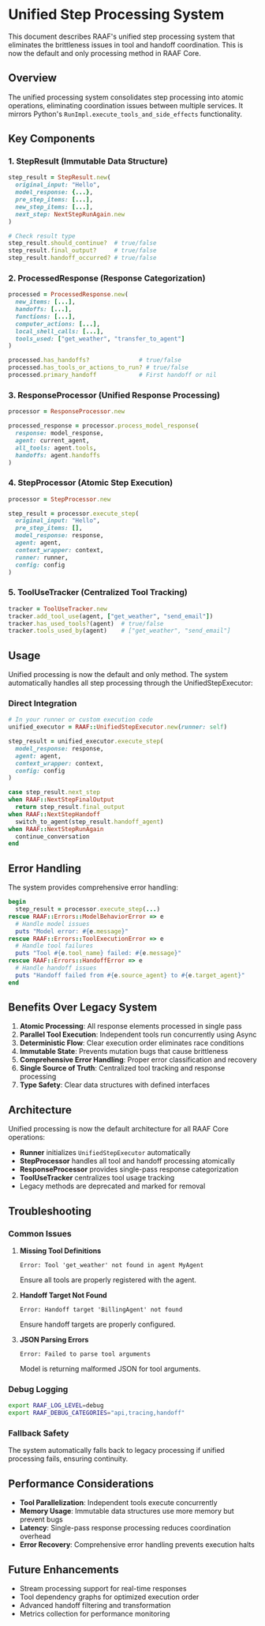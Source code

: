 # Unified Step Processing System

This document describes RAAF's unified step processing system that eliminates the brittleness issues in tool and handoff coordination. This is now the default and only processing method in RAAF Core.

## Overview

The unified processing system consolidates step processing into atomic operations, eliminating coordination issues between multiple services. It mirrors Python's `RunImpl.execute_tools_and_side_effects` functionality.

## Key Components

### 1. StepResult (Immutable Data Structure)
```ruby
step_result = StepResult.new(
  original_input: "Hello",
  model_response: {...},
  pre_step_items: [...],
  new_step_items: [...],
  next_step: NextStepRunAgain.new
)

# Check result type
step_result.should_continue?  # true/false
step_result.final_output?     # true/false  
step_result.handoff_occurred? # true/false
```

### 2. ProcessedResponse (Response Categorization)
```ruby
processed = ProcessedResponse.new(
  new_items: [...],
  handoffs: [...],
  functions: [...],
  computer_actions: [...],
  local_shell_calls: [...],
  tools_used: ["get_weather", "transfer_to_agent"]
)

processed.has_handoffs?              # true/false
processed.has_tools_or_actions_to_run? # true/false
processed.primary_handoff            # First handoff or nil
```

### 3. ResponseProcessor (Unified Response Processing)
```ruby
processor = ResponseProcessor.new

processed_response = processor.process_model_response(
  response: model_response,
  agent: current_agent,
  all_tools: agent.tools,
  handoffs: agent.handoffs
)
```

### 4. StepProcessor (Atomic Step Execution)
```ruby
processor = StepProcessor.new

step_result = processor.execute_step(
  original_input: "Hello",
  pre_step_items: [],
  model_response: response,
  agent: agent,
  context_wrapper: context,
  runner: runner,
  config: config
)
```

### 5. ToolUseTracker (Centralized Tool Tracking)
```ruby
tracker = ToolUseTracker.new
tracker.add_tool_use(agent, ["get_weather", "send_email"])
tracker.has_used_tools?(agent)  # true/false
tracker.tools_used_by(agent)    # ["get_weather", "send_email"]
```

## Usage

Unified processing is now the default and only method. The system automatically handles all step processing through the UnifiedStepExecutor:

### Direct Integration
```ruby
# In your runner or custom execution code
unified_executor = RAAF::UnifiedStepExecutor.new(runner: self)

step_result = unified_executor.execute_step(
  model_response: response,
  agent: agent,
  context_wrapper: context,
  config: config
)

case step_result.next_step
when RAAF::NextStepFinalOutput
  return step_result.final_output
when RAAF::NextStepHandoff  
  switch_to_agent(step_result.handoff_agent)
when RAAF::NextStepRunAgain
  continue_conversation
end
```

## Error Handling

The system provides comprehensive error handling:

```ruby
begin
  step_result = processor.execute_step(...)
rescue RAAF::Errors::ModelBehaviorError => e
  # Handle model issues
  puts "Model error: #{e.message}"
rescue RAAF::Errors::ToolExecutionError => e
  # Handle tool failures
  puts "Tool #{e.tool_name} failed: #{e.message}"
rescue RAAF::Errors::HandoffError => e
  # Handle handoff issues
  puts "Handoff failed from #{e.source_agent} to #{e.target_agent}"
end
```

## Benefits Over Legacy System

1. **Atomic Processing**: All response elements processed in single pass
2. **Parallel Tool Execution**: Independent tools run concurrently using Async
3. **Deterministic Flow**: Clear execution order eliminates race conditions
4. **Immutable State**: Prevents mutation bugs that cause brittleness
5. **Comprehensive Error Handling**: Proper error classification and recovery
6. **Single Source of Truth**: Centralized tool tracking and response processing
7. **Type Safety**: Clear data structures with defined interfaces

## Architecture

Unified processing is now the default architecture for all RAAF Core operations:

- **Runner** initializes `UnifiedStepExecutor` automatically
- **StepProcessor** handles all tool and handoff processing atomically  
- **ResponseProcessor** provides single-pass response categorization
- **ToolUseTracker** centralizes tool usage tracking
- Legacy methods are deprecated and marked for removal

## Troubleshooting

### Common Issues

1. **Missing Tool Definitions**
   ```
   Error: Tool 'get_weather' not found in agent MyAgent
   ```
   Ensure all tools are properly registered with the agent.

2. **Handoff Target Not Found**
   ```
   Error: Handoff target 'BillingAgent' not found
   ```
   Ensure handoff targets are properly configured.

3. **JSON Parsing Errors**
   ```
   Error: Failed to parse tool arguments
   ```
   Model is returning malformed JSON for tool arguments.

### Debug Logging
```bash
export RAAF_LOG_LEVEL=debug
export RAAF_DEBUG_CATEGORIES="api,tracing,handoff"
```

### Fallback Safety
The system automatically falls back to legacy processing if unified processing fails, ensuring continuity.

## Performance Considerations

- **Tool Parallelization**: Independent tools execute concurrently
- **Memory Usage**: Immutable data structures use more memory but prevent bugs
- **Latency**: Single-pass response processing reduces coordination overhead
- **Error Recovery**: Comprehensive error handling prevents execution halts

## Future Enhancements

- Stream processing support for real-time responses
- Tool dependency graphs for optimized execution order
- Advanced handoff filtering and transformation
- Metrics collection for performance monitoring